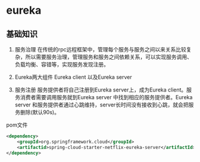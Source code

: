 # eureka

## 基础知识
1. 服务治理
在传统的rpc远程框架中，管理每个服务与服务之间以来关系比较复杂，所以需要服务治理，管理服务和服务之间依赖关系，可以实现服务调用、负载均衡、容错等，实现服务发现注册。
2. Eureka两大组件
Eureka client 以及Eureka server

3. 服务注册
服务提供者将自己注册到Eureka server上，成为Eureka client。服务消费者需要调用服务就到Eureka server 中找到相应的服务提供者。Eureka server 和服务提供者通过心跳维持，server长时间没有接收到心跳，就会把服务删除(默认90s)。

pom文件
```xml
<dependency>
    <groupId>org.springframework.cloud</groupId>
    <artifactid>spring-cloud-starter-netflix-eureka-server</artifactId>
</dependency>
```